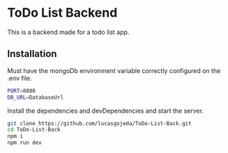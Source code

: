 # ToDo List Backend

This is a backend made for a todo list app.

## Installation

Must have the mongoDb environment variable correctly configured on the .env file.

```sh
PORT=8080
DB_URL=DatabaseUrl
```

Install the dependencies and devDependencies and start the server.

```sh
git clone https://github.com/lucasgojeda/ToDo-List-Back.git
cd ToDo-List-Back
npm i
npm run dev
```
